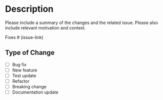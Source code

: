 # Description

Please include a summary of the changes and the related issue. Please also include relevant motivation and context.

Fixes # (issue-link)

## Type of Change

- [ ] Bug fix
- [ ] New feature
- [ ] Test update
- [ ] Refactor
- [ ] Breaking change
- [ ] Documentation update